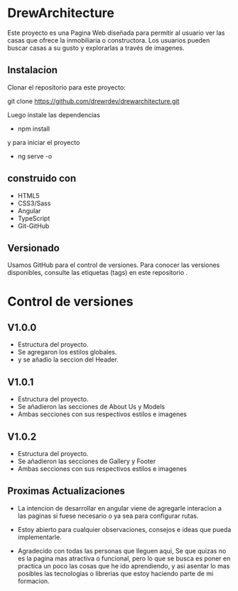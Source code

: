 
# DrewArchitecture
Este proyecto es una Pagina Web diseñada para permitir al usuario ver las casas que ofrece la inmobiliaria o constructora. Los usuarios pueden buscar casas a su gusto y explorarlas a través de imagenes.

<!-- ver pagina web  -->

## Instalacion

Clonar el repositorio para este proyecto:

git clone https://github.com/drewrdev/drewarchitecture.git 

Luego instale las dependencias

- npm install

y para iniciar el proyecto 

- ng serve -o

## construido con
- HTML5
- CSS3/Sass
- Angular 
- TypeScript
- Git-GitHub

## Versionado
Usamos GitHub para el control de versiones. Para conocer las versiones disponibles, consulte las etiquetas (tags) en este repositorio .

# Control de versiones

## V1.0.0

- Estructura del proyecto.
- Se agregaron los estilos globales.
- y se añadio la seccion del Header. 

## V1.0.1

- Estructura del proyecto.
- Se añadieron las secciones de About Us y Models
- Ambas secciones con sus respectivos estilos e imagenes

## V1.0.2
- Estructura del proyecto.
- Se añadieron las secciones de Gallery y Footer
- Ambas secciones con sus respectivos estilos e imagenes


## Proximas Actualizaciones

- La intencion de desarrollar en angular viene de agregarle interacion a las paginas si fuese necesario o ya sea para configurar rutas.

- Estoy abierto para cualquier observaciones, consejos e ideas que pueda implementarle.

- Agradecido con todas las personas que lleguen aqui, Se que quizas no es la pagina mas atractiva o funcional, pero lo que se busca es poner en practica un poco las cosas que he ido aprendiendo, y asi asentar lo mas posibles las tecnologias o librerias que estoy haciendo parte de mi formacion.



